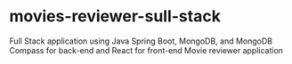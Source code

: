# movies-reviewer-sull-stack
 Full Stack application using Java Spring Boot, MongoDB, and MongoDB Compass for back-end and React for front-end
Movie reviewer application 
